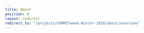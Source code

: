 ```yaml
---
title: About
position: 0
layout: redirect
redirect_to: "/projects/SUMMITweek-Winter-2018/about/overview"
---
```


